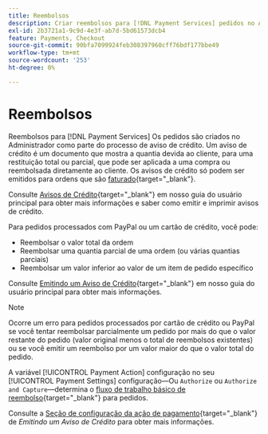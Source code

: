 ```yaml
---
title: Reembolsos
description: Criar reembolsos para [!DNL Payment Services] pedidos no Administrador como parte do processo de aviso de crédito.
exl-id: 2b3721a1-9c9d-4e3f-ab7d-5bd61573dcb4
feature: Payments, Checkout
source-git-commit: 90bfa7099924feb308397960cff76bdf177bbe49
workflow-type: tm+mt
source-wordcount: '253'
ht-degree: 0%

---
```


# Reembolsos

Reembolsos para [!DNL Payment Services] Os pedidos são criados no Administrador como parte do processo de aviso de crédito. Um aviso de crédito é um documento que mostra a quantia devida ao cliente, para uma restituição total ou parcial, que pode ser aplicada a uma compra ou reembolsada diretamente ao cliente. Os avisos de crédito só podem ser emitidos para ordens que são [faturado](https://docs.magento.com/user-guide/sales/invoice-create.html){target="_blank"}.

Consulte [Avisos de Crédito](https://docs.magento.com/user-guide/sales/credit-memos.html){target="_blank"} em nosso guia do usuário principal para obter mais informações e saber como emitir e imprimir avisos de crédito.

Para pedidos processados com PayPal ou um cartão de crédito, você pode:

* Reembolsar o valor total da ordem
* Reembolsar uma quantia parcial de uma ordem (ou várias quantias parciais)
* Reembolsar um valor inferior ao valor de um item de pedido específico

Consulte [Emitindo um Aviso de Crédito](https://docs.magento.com/user-guide/sales/credit-memo-create.html){target="_blank"} em nosso guia do usuário principal para obter mais informações.

>[!NOTE]
>
>Ocorre um erro para pedidos processados por cartão de crédito ou PayPal se você tentar reembolsar parcialmente um pedido por mais do que o valor restante do pedido (valor original menos o total de reembolsos existentes) ou se você emitir um reembolso por um valor maior do que o valor total do pedido.

A variável [!UICONTROL Payment Action] configuração no seu [!UICONTROL Payment Settings] configuração—Ou `Authorize` ou `Authorize and Capture`—determina o [fluxo de trabalho básico de reembolso](https://docs.magento.com/user-guide/sales/credit-memos.html#refund-workflow){target="_blank"} para pedidos.

Consulte a [Seção de configuração da ação de pagamento](https://docs.magento.com/user-guide/sales/credit-memo-create.html#payment-action-setting){target="_blank"} de _Emitindo um Aviso de Crédito_ para obter mais informações.
